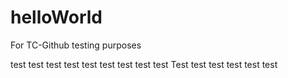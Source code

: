 # helloWorld
For TC-Github testing purposes

test test test test test test test test test Test test test test test test
